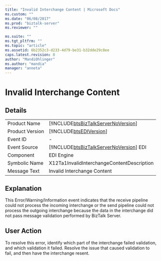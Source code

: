 ```yaml
---
title: "Invalid Interchange Content | Microsoft Docs"
ms.custom: ""
ms.date: "06/08/2017"
ms.prod: "biztalk-server"
ms.reviewer: ""

ms.suite: ""
ms.tgt_pltfrm: ""
ms.topic: "article"
ms.assetid: 6b2352c3-d233-4d79-be31-b32dde29c8ee
caps.latest.revision: 8
author: "MandiOhlinger"
ms.author: "mandia"
manager: "anneta"
---
```

# Invalid Interchange Content
## Details  
  
|                 |                                                                                        |
|-----------------|----------------------------------------------------------------------------------------|
|  Product Name   |   [!INCLUDE[btsBizTalkServerNoVersion](../includes/btsbiztalkservernoversion-md.md)]   |
| Product Version |               [!INCLUDE[btsEDIVersion](../includes/btsediversion-md.md)]               |
|    Event ID     |                                           -                                            |
|  Event Source   | [!INCLUDE[btsBizTalkServerNoVersion](../includes/btsbiztalkservernoversion-md.md)] EDI |
|    Component    |                                       EDI Engine                                       |
|  Symbolic Name  |                       X12Ta1InvalidInterchangeContentDescription                       |
|  Message Text   |                              Invalid Interchange Content                               |
  
## Explanation  
 This Error/Warning/Information event indicates that the receive pipeline could not process the incoming interchange or the send pipeline could not process the outgoing interchange because the data in the interchange did not pass message validation performed by BizTalk Server.  
  
## User Action  
 To resolve this error, identify which part of the interchange failed validation, and which validation it failed. Resolve the issue that caused validation to fail, and then have the interchange resent.